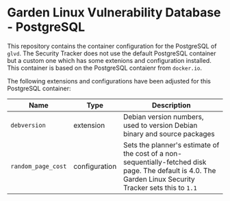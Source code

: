 # Garden Linux Vulnerability Database - PostgreSQL

This repository contains the container configuration for the PostgreSQL of `glvd`. The Security Tracker does not use the default PostgreSQL container but a custom one which has some extenions and configuration installed. This container is based on the PostgreSQL contaienr from `docker.io`.

The following extensions and configurations have been adjusted for this PostgreSQL container:

| Name | Type | Description |
|------|------|-------------|
| `debversion` | extension | Debian version numbers, used to version Debian binary and source packages |
| `random_page_cost` | configuration | Sets the planner's estimate of the cost of a non-sequentially-fetched disk page. The default is 4.0. The Garden Linux Security Tracker sets this to `1.1` |
